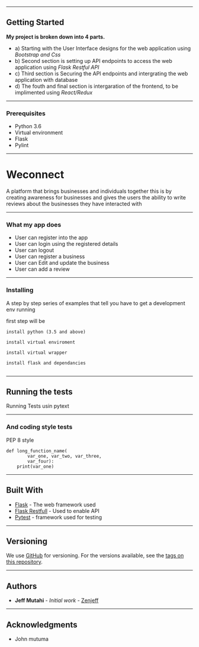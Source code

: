 
____
## Getting Started
**My project is broken down into 4 parts.**
* a) Starting with the User Interface designs for the web application using _Bootstrap and Css_
* b) Second section is setting up API endpoints to access the web application using _Flask Restful API_
* c) Third section is Securing the API endpoints and intergrating the web application with database
* d) The fouth and final section is intergaration of the frontend, to be implimented using _React/Redux_
____
### Prerequisites
* Python 3.6
* Virtual environment
* Flask
* Pylint
____
# Weconnect
 A platform that brings businesses and individuals together this is by creating awareness for businesses and gives the users the ability to write reviews about the businesses they have interacted with

____
### What my app does
* User can register into the app
* User can login using the registered details
* User can logout
* User can register a business
* User can Edit and update the business
* User can add a review

____
### Installing

A step by step series of examples that tell you have to get a development env running

first step will be
```
install python (3.5 and above)

install virtual enviroment

install virtual wrapper

install flask and dependancies


```
____
## Running the tests

Running Tests usin pytext

____
### And coding style tests

PEP 8 style

```
def long_function_name(
        var_one, var_two, var_three,
        var_four):
    print(var_one)

```

____
## Built With

* [Flask](http://flask.pocoo.org/) - The web framework used
* [Flask Restfull](https://flask-restful.readthedocs.io/en/latest/) - Used to enable API
* [Pytest](https://docs.pytest.org/en/latest/) - framework used for testing
____
## Versioning

We use [GitHub](https://github.com/) for versioning. For the versions available, see the [tags on this repository](https://github.com/zenjutahi/Weconnect/).
____
## Authors

* **Jeff Mutahi** - *Initial work* - [Zenjeff](https://github.com/zenjutahi)

____
## Acknowledgments

* John mutuma

